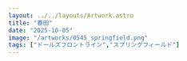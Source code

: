 ```yaml
---
layout: ../../layouts/Artwork.astro
title: "春田"
date: "2025-10-05"
image: "/artworks/0545_springfield.png"
tags: ["ドールズフロントライン","スプリングフィールド"]
---
```


